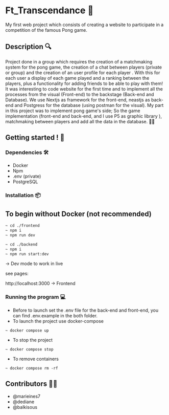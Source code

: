 # Ft_Transcendance 🏓

My first web project which consists of creating a website to participate in a competition of the famous Pong game. 

## Description 🔍

Project done in a group which requires the creation of a matchmaking system for the pong game, the creation of a chat between players (private or group) and the creation of an user profile for each player . With this for each user a display of each game played and a ranking between the players, plus a functionality for adding friends to be able to play with them!
It was interesting to code website for the first time and to implement all the processes from the visual (Front-end) to the backstage (Back-end and Database). We use Nextjs as framework for the front-end, neastjs as back-end and Postgress for the database (using postman for the visual). My part in this project was to implement pong game's side; So the game implementation (front-end and back-end, and I use P5 as graphic library ), matchmaking between players and add all the data in the database. 👩‍💻

## Getting started ! 🏁

### Dependencies  🛠️
* Docker
* Npm
* .env (private)
* PostgreSQL

### Installation 📦

## To begin without Docker (not recommended)

```bash
~ cd ./frontend
~ npm i
~ npm run dev
````
```bash
~ cd ./backend
~ npm i
~ npm run start:dev
````
   -> Dev mode to work in live

see pages:

http://localhost:3000 -> Frontend 


### Running the program 💻

* Before to launch set the .env file for the back-end and front-end, you can find .env.example in the both folder.
* To launch the project use docker-compose
```
~ docker compose up
```
* To stop the project
 ```
~ docker compose stop
```
* To remove containers
```
~ docker compose rm -rf
```

## Contributors 👩‍💻
* @marieines7
* @dediane
* @balkisous
